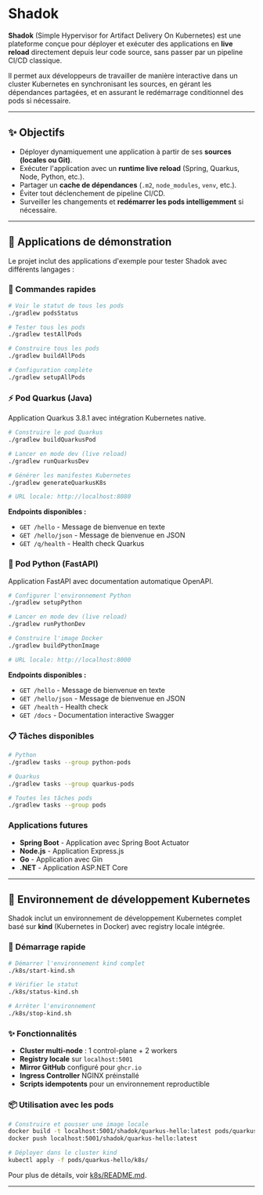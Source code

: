 # Shadok

**Shadok** (Simple Hypervisor for Artifact Delivery On Kubernetes) est une plateforme conçue pour déployer et exécuter des applications en **live reload** directement depuis leur code source, sans passer par un pipeline CI/CD classique.

Il permet aux développeurs de travailler de manière interactive dans un cluster Kubernetes en synchronisant les sources, en gérant les dépendances partagées, et en assurant le redémarrage conditionnel des pods si nécessaire.

---

## ✨ Objectifs

- Déployer dynamiquement une application à partir de ses **sources (locales ou Git)**.
- Exécuter l'application avec un **runtime live reload** (Spring, Quarkus, Node, Python, etc.).
- Partager un **cache de dépendances** (`.m2`, `node_modules`, `venv`, etc.).
- Éviter tout déclenchement de pipeline CI/CD.
- Surveiller les changements et **redémarrer les pods intelligemment** si nécessaire.

---

## 🧪 Applications de démonstration

Le projet inclut des applications d'exemple pour tester Shadok avec différents langages :

### 🎯 Commandes rapides

```bash
# Voir le statut de tous les pods
./gradlew podsStatus

# Tester tous les pods
./gradlew testAllPods

# Construire tous les pods
./gradlew buildAllPods

# Configuration complète
./gradlew setupAllPods
```

### ⚡ Pod Quarkus (Java)

Application Quarkus 3.8.1 avec intégration Kubernetes native.

```bash
# Construire le pod Quarkus
./gradlew buildQuarkusPod

# Lancer en mode dev (live reload)
./gradlew runQuarkusDev

# Générer les manifestes Kubernetes
./gradlew generateQuarkusK8s

# URL locale: http://localhost:8080
```

**Endpoints disponibles :**

- `GET /hello` - Message de bienvenue en texte
- `GET /hello/json` - Message de bienvenue en JSON
- `GET /q/health` - Health check Quarkus

### 🐍 Pod Python (FastAPI)

Application FastAPI avec documentation automatique OpenAPI.

```bash
# Configurer l'environnement Python
./gradlew setupPython

# Lancer en mode dev (live reload)
./gradlew runPythonDev

# Construire l'image Docker
./gradlew buildPythonImage

# URL locale: http://localhost:8000
```

**Endpoints disponibles :**

- `GET /hello` - Message de bienvenue en texte
- `GET /hello/json` - Message de bienvenue en JSON
- `GET /health` - Health check
- `GET /docs` - Documentation interactive Swagger

### 📋 Tâches disponibles

```bash
# Python
./gradlew tasks --group python-pods

# Quarkus  
./gradlew tasks --group quarkus-pods

# Toutes les tâches pods
./gradlew tasks --group pods
```

### Applications futures

- **Spring Boot** - Application avec Spring Boot Actuator
- **Node.js** - Application Express.js
- **Go** - Application avec Gin
- **.NET** - Application ASP.NET Core

---

## 🐳 Environnement de développement Kubernetes

Shadok inclut un environnement de développement Kubernetes complet basé sur **kind** (Kubernetes in Docker) avec registry locale intégrée.

### 🚀 Démarrage rapide

```bash
# Démarrer l'environnement kind complet
./k8s/start-kind.sh

# Vérifier le statut
./k8s/status-kind.sh

# Arrêter l'environnement
./k8s/stop-kind.sh
```

### ✨ Fonctionnalités

- **Cluster multi-node** : 1 control-plane + 2 workers
- **Registry locale** sur `localhost:5001`
- **Mirror GitHub** configuré pour `ghcr.io`
- **Ingress Controller** NGINX préinstallé
- **Scripts idempotents** pour un environnement reproductible

### 📦 Utilisation avec les pods

```bash
# Construire et pousser une image locale
docker build -t localhost:5001/shadok/quarkus-hello:latest pods/quarkus-hello/
docker push localhost:5001/shadok/quarkus-hello:latest

# Déployer dans le cluster kind
kubectl apply -f pods/quarkus-hello/k8s/
```

Pour plus de détails, voir [k8s/README.md](k8s/README.md).

---
